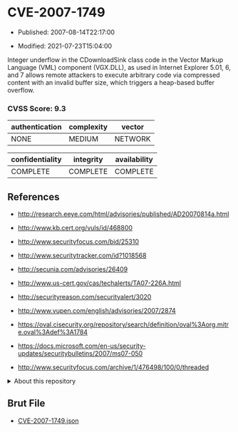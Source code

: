# CVE-2007-1749

- Published: 2007-08-14T22:17:00

- Modified: 2021-07-23T15:04:00

Integer underflow in the CDownloadSink class code in the Vector Markup Language (VML) component (VGX.DLL), as used in Internet Explorer 5.01, 6, and 7 allows remote attackers to execute arbitrary code via compressed content with an invalid buffer size, which triggers a heap-based buffer overflow.

### CVSS Score: **9.3**

| authentication | complexity | vector |
| --- | --- | --- |
| NONE | MEDIUM | NETWORK |

| confidentiality | integrity | availability |
| --- | --- | --- |
| COMPLETE | COMPLETE | COMPLETE |

## References

* http://research.eeye.com/html/advisories/published/AD20070814a.html

* http://www.kb.cert.org/vuls/id/468800

* http://www.securityfocus.com/bid/25310

* http://www.securitytracker.com/id?1018568

* http://secunia.com/advisories/26409

* http://www.us-cert.gov/cas/techalerts/TA07-226A.html

* http://securityreason.com/securityalert/3020

* http://www.vupen.com/english/advisories/2007/2874

* https://oval.cisecurity.org/repository/search/definition/oval%3Aorg.mitre.oval%3Adef%3A1784

* https://docs.microsoft.com/en-us/security-updates/securitybulletins/2007/ms07-050

* http://www.securityfocus.com/archive/1/476498/100/0/threaded

<details>
<summary>About this repository</summary> 

  This repository is part of the project [Live Hack CVE](https://github.com/Live-Hack-CVE). Main website can be found [www.live-hack.org](https://www.live-hack.org) 
  
  Made by [Sn0wAlice](https://github.com/Sn0wAlice) for the people that care about security and need to have a feed of the latest CVEs. Hope you enjoy it, don't forget to star the repo and follow me on [Twitter](https://twitter.com/Sn0wAlice) and [Github](https://github.com/Sn0wAlice). And that is my [personnal website](https://www.alice-snow.me/)

  - [Home Page](https://github.com/Live-Hack-CVE)
  - [Framework](https://github.com/Live-Hack-CVE/cve-framework)
  - [CVE database](https://github.com/Live-Hack-CVE/full_database)
  - [Changelog](https://github.com/Live-Hack-CVE/Changelog)
</details>

## Brut File

* [CVE-2007-1749.json](https://raw.githubusercontent.com/Live-Hack-CVE/full_database/main/cves/2007/CVE-2007-1749.json)

